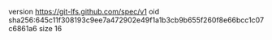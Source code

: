 version https://git-lfs.github.com/spec/v1
oid sha256:645c11f308193c9ee7a472902e49f1a1b3cb9b655f260f8e66bcc1c07c6861a6
size 16
